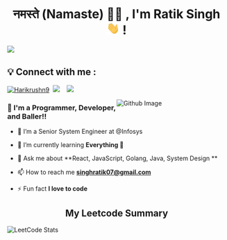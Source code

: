 <h1 align="center"> नमस्ते (Namaste) 🙏🏻 , I'm Ratik Singh <img src="https://raw.githubusercontent.com/ABSphreak/ABSphreak/master/gifs/Hi.gif" width="30px"> ! </h1>
<!-- <img src="https://user-images.githubusercontent.com/54361799/108709847-4409a300-7539-11eb-8481-274ec80833a1.png" style='margin-right:"1200px";margin-left:250px;'/> -->
<img src="https://raw.githubusercontent.com/halfrost/halfrost/master/icons/header_.png"/>


## 💡 Connect with me :
<p align="left"> 
<a href="https://twitter.com/whonickumar" target="blank"><img src="https://img.shields.io/twitter/follow/whonickumar?logo=twitter&style=for-the-badge" alt="Harikrushn9" /></a>&nbsp
<a href="https://www.linkedin.com/in/ratiksingh"><img src="https://img.shields.io/badge/-ratiksingh-0077B5?style=for-the-badge&logo=Linkedin&logoColor=white"/></a>&nbsp
&nbsp
   <a href="mailto:singhratik07@gmail.com">
    <img src="https://img.shields.io/badge/-Gmail-c14438?style=for-the-badge&logo=Gmail&logoColor=white&link=mailto:singhratik07@gmail.com" />
  </a>
</p>

<img width="50%" align="right" alt="Github Image" src="https://raw.githubusercontent.com/onimur/.github/master/.resources/git-header.svg" />

<h3> 🧑 I'm a Programmer, Developer, and Baller!!</h3>

- 🔭 I’m a Senior System  Engineer at @Infosys

- 🌱 I’m currently learning **Everything 🤣**

- 💬 Ask me about **React, JavaScript, Golang, Java, System Design **

- 📫 How to reach me **singhratik07@gmail.com**

- ⚡ Fun fact **I love to code**

<p align="center">
    <h2 align="center">My Leetcode Summary</h2>
 
   ![LeetCode Stats](https://leetcard.jacoblin.cool/ratikkumarsingh?theme=light&font=Anybody&ext=heatmap)

 </p>
